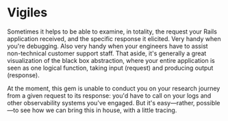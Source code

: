 # Vigiles

Sometimes it helps to be able to examine, in totality, the request your
Rails application received, and the specific response it elicited. Very handy
when you're debugging. Also very handy when your engineers have to assist
non-technical customer support staff. That aside, it's generally a great
visualization of the black box abstraction, where your entire application is
seen as one logical function, taking input (request) and producing output
(response).

At the moment, this gem is unable to conduct you on your research journey from a
given request to its response: you'd have to call on your logs and other
observability systems you've engaged. But it's easy&mdash;rather,
possible&mdash;to see how we can bring this in house, with a little tracing.
